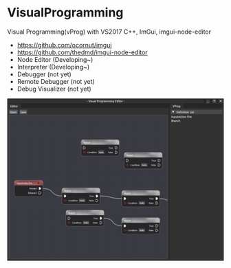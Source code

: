 # VisualProgramming
Visual Programming(vProg) with VS2017 C++, ImGui, imgui-node-editor
- https://github.com/ocornut/imgui
- https://github.com/thedmd/imgui-node-editor
- Node Editor (Developing~)
- Interpreter (Developing~)
- Debugger (not yet)
- Remote Debugger (not yet)
- Debug Visualizer (not yet)

![](https://github.com/jjuiddong/VisualProgramming/blob/master/Doc/screenshot2.jpg?raw=true)
